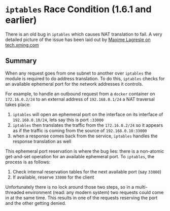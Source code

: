 # `iptables` Race Condition (1.6.1 and earlier)

There is an old bug in `iptables` which causes NAT translation to fail. A very detailed picture of the issue has been laid out by [Maxime Lagresle on tech.xming.com](https://tech.xing.com/a-reason-for-unexplained-connection-timeouts-on-kubernetes-docker-abd041cf7e02)

## Summary

When any request goes from one subnet to another over `iptables` the module is required to do address translation. To do this, `iptables` checks for an available ephemeral port for the network addresses it controls.

For example, to handle an outbound request from a `docker` container on `172.16.0.2/24` to an external address of `192.168.0.1/24` a NAT traversal takes place:
1. `iptables` will open an ephemeral port on the interface on its interface of `192.168.0.10/24`, lets say this is port `:33000`
1. `iptables` then translates the traffic from the `172.16.0.2/24` so it appears as if the traffic is coming from the source of `192.168.0.10:33000`
1. when a response comes back from the service, `iptables` handles the response translation as well

This ephemeral port reservation is where the bug lies: there is a non-atomic get-and-set operation for an available ephemeral port. To `iptables`, the process is as follows:
1. Check internal reservation tables for the next available port (say `33000`)
1. If available, reserve `33000` for the client

Unfortunately there is no lock around those two steps, so in a multi-threaded environment (read: any modern system) two requests could come in at the same time. This results in one of the requests reserving the port and the other getting denied.
